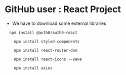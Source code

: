 # GitHub user : React Project

- We have to download some external libraries 


```
  npm install @auth0/auth0-react

```

```
    npm install styled-components

```

```
    npm install react-router-dom

```


```
    npm install react-icons --save

```

```
    npm install axios

```
